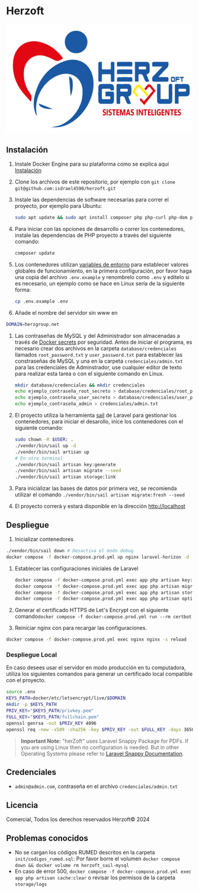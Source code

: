 # Herzoft

![Logo Herzoft](public/images/LOGOHERZ.jpg)

## Instalación

1. Instale Docker Engine para su plataforma como se explica aquí [Instalación](https://docs.docker.com/engine/install/)
2. Clone los archivos de este repositorio, por ejemplo con `git clone git@github.com:isdrael4590/herzoft.git`
3. Instale las dependencias de software necesarias para correr el proyecto, por ejemplo para Ubuntu:

   ```bash
   sudo apt update && sudo apt install composer php php-curl php-dom php-gd php-zip
   ```

4. Para iniciar con las opciones de desarrollo o correr los contenedores, instale las dependencias de PHP proyecto a través del siguiente comando:

   ```bash
   composer update
   ```

5. Los contenedores utilizan [variables de entorno](https://docs.docker.com/compose/environment-variables/set-environment-variables/) para establecer valores globales de funcionamiento, en la primera configuración, por favor haga una copia del archivo `.env.example` y renombrelo como `.env` y editelo si es necesario, un ejemplo como se hace en Linux sería de la siguiente forma:

   ```bash
   cp .env.example .env
   ```

6. Añade el nombre del servidor sin www en

```sh
DOMAIN=herzgroup.net
```

1. Las contraseñas de MySQL y del Administrador son almacenadas a través de [Docker secrets](`https://docs.docker.com/compose/use-secrets/`) por seguridad. Antes de iniciar el programa, es necesario crear dos archivos en la carpeta `database/credenciales` llamados `root_password.txt` y `user_password.txt` para establecer las constraseñas de MySQL y una en la carpeta `credenciales/admin.txt` para las credenciales de Adminstrador, use cualquier editor de texto para realizar esta tarea o con el siguiente comando en Linux.

   ```bash
   mkdir database/credenciales && mkdir credenciales
   echo ejemplo_contraseña_root_secreto > database/credenciales/root_password.txt
   echo ejemplo_contraseña_user_secreto > database/credenciales/user_password.txt
   echo ejemplo_contraseña_admin > credenciales/admin.txt

   ```

2. El proyecto utiliza la herramienta [sail](https://laravel.com/docs/8.x/sail) de Laravel para gestionar los contenedores, para iniciar el desarollo, inice los contenedores con el siguiente comando:

   ```bash
   sudo chown -R $USER: .
   ./vendor/bin/sail up -d
   ./vendor/bin/sail artisan up
   # En otro terminal
   ./vendor/bin/sail artisan key:generate
   ./vendor/bin/sail artisan migrate --seed
   ./vendor/bin/sail artisan storage:link
   ```

3. Para inicializar las bases de datos por primera vez, se recomienda utilizar el comando `./vendor/bin/sail artisan migrate:fresh --seed`
4. El proyecto correrá y estará disponible en la dirección [http://localhost](http://localhost)

## Despliegue

1. Inicializar contenedores

```bash
./vendor/bin/sail down # Desactiva el modo debug
docker compose -f docker-compose.prod.yml up nginx laravel-horizon -d --build
```

1. Establecer las configuraciones iniciales de Laravel

   ```bash
   docker compose -f docker-compose.prod.yml exec app php artisan key:generate
   docker compose -f docker-compose.prod.yml exec app php artisan migrate --seed
   docker compose -f docker-compose.prod.yml exec app php artisan storage:link
   docker compose -f docker-compose.prod.yml exec app php artisan optimize
   ```

2. Generar el certificado HTTPS de Let's Encrypt con el siguiente comando`docker compose -f docker-compose.prod.yml run --rm certbot`
3. Reiniciar nginx con para recargar las configuraciones.

```bash
docker compose -f docker-compose.prod.yml exec nginx nginx -s reload
```

### Despliegue Local

En caso desees usar el servidor en modo producción en tu computadora, utiliza los siguientes comandos para generar un certificado local compatible con el proyecto.

```bash
source .env
KEYS_PATH=docker/etc/letsencrypt/live/$DOMAIN
mkdir -p $KEYS_PATH
PRIV_KEY="$KEYS_PATH/privkey.pem"
FULL_KEY="$KEYS_PATH/fullchain.pem"
openssl genrsa -out $PRIV_KEY 4096
openssl req -new -x509 -sha256 -key $PRIV_KEY -out $FULL_KEY -days 3650 -subj "/CN=herzgroup.net"
```

> **Important Note:** "herZoft" uses Laravel Snappy Package for PDFs. If you are using Linux then no configuration is needed. But in other Operating Systems please refer to [Laravel Snappy Documentation](https://github.com/barryvdh/laravel-snappy).

## Credenciales

- `admin@admin.com`, contraseña en el archivo `credenciales/admin.txt`

## Licencia

Comercial, Todos los derechos reservados Herzoft© 2024

## Problemas conocidos

- No se cargan los códigos RUMED descritos en la carpeta `init/codigos_rumed.sql`: Por favor borre el volumen `docker compose down && docker volume rm herzoft_sail-mysql`
- En caso de error 500, `docker compose -f docker-compose.prod.yml exec app php artisan cache:clear` o revisar los permisos de la carpeta `storage/logs`
